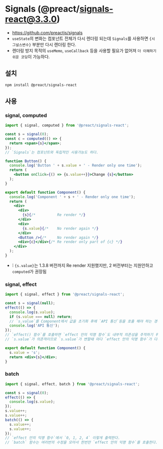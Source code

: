 # Signals (@preact/signals-react@3.3.0)
* https://github.com/preactjs/signals
* `useState`의 변화는 컴포넌트 전체가 다시 렌더링 되는데 `Signals`를 사용하면 `{시그널스변수}` 부분만 다시 렌더링 한다.
* 렌더링 방지 목적의 `useMemo`, `useCallback` 등을 사용할 필요가 없어져 `더 이해하기 쉬운 코딩`이 가능하다.

## 설치
```sh
npm install @preact/signals-react
```

## 사용
### signal, computed
```jsx
import { signal, computed } from '@preact/signals-react';

const s = signal(0);
const c = computed(() => {
  return <span>{s}</span>;
});
// `Signals`는 컴포넌트와 독립적인 사용가능도 하다.

function Button() {
  console.log('Button ' + s.value + ' - Render only one time');
  return (
    <button onClick={() => {s.value++}}>Change {s}</button>
  );
}

export default function Component() {
  console.log('Component ' + s + ' - Render only one time');
  return (
    <div>
      <div>
        {s}{/*          Re render */}
      </div>
      <div>
        {s.value}{/*    No render again */}
      </div>
      <Button />{/*     No render again */}
      <div>{c}</div>{/* Re render only part of {c} */}
    </div>
  );
}
```
* ❕ `{s.value}`는 1.3.8 버전까지 Re render 지원했지만, 2 버전부터는 지원안하고 `computed`가 권장됨

### signal, effect
```jsx
import { signal, effect } from '@preact/signals-react';

const s = signal(null);
effect(() => {
  console.log(s.value);
  if (s.value === null) return;
  // `s.value`를 Component에서 값을 초기화 후에 `API 통신`등을 호출 해야 하는 경우
  console.log('API 통신');
});
// `effect() 함수`를 호출하면 `effect 안의 익명 함수`도 내부적 의존성을 추적하기 위해 즉시 호출 시킨다.
// `s.value`가 의존적이므로 `s.value`가 변할때 마다 `effect 안의 익명 함수`가 다시 호출 된다.

export default function Component() {
  s.value = 's';
  return <div>{s}</div>;
}
```

### batch
```jsx
import { signal, effect, batch } from '@preact/signals-react';

const s = signal(0);
effect(() => {
  console.log(s.value);
});
s.value++;
s.value++;
batch(() => {
  s.value++;
  s.value++;
});
// `effect 안의 익명 함수`에서 `0, 1, 2, 4` 이렇게 출력한다.
// `batch` 함수는 여러번의 수정을 모아서 한번만 `effect 안의 익명 함수`를 호출한다.
```
